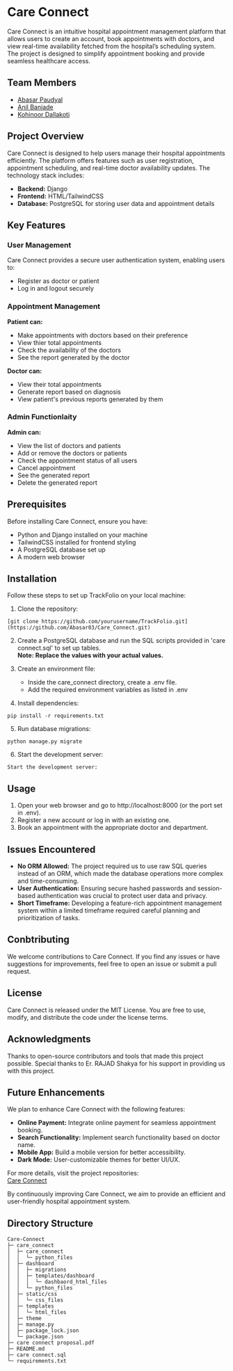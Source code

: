 # Care Connect
Care Connect is an intuitive hospital appointment management platform that allows users to create an account, book appointments with doctors, and view real-time availability fetched from the hospital’s scheduling system. The project is designed to simplify appointment booking and provide seamless healthcare access.

## Team Members
- [Abasar Paudyal](https://github.com/Abasar03)
- [Anil Banjade](https://github.com/Anil-Banjade)
- [Kohinoor Dallakoti](https://github.com/unpredictable-thing)

## Project Overview
Care Connect is designed to help users manage their hospital appointments efficiently. The platform offers features such as user registration, appointment scheduling, and real-time doctor availability updates. The technology stack includes:<br>

- **Backend:** Django
- **Frontend:** HTML/TailwindCSS
- **Database:** PostgreSQL for storing user data and appointment details

## Key Features

### User Management
Care Connect provides a secure user authentication system, enabling users to:
- Register as doctor or patient
- Log in and logout securely
### Appointment Management
**Patient can:**
- Make appointments with doctors based on their preference
- View thier total appointments
- Check the availability of the doctors
- See the report generated by the doctor

**Doctor can:**
- View their total appointments
- Generate report based on diagnosis
- View patient's previous reports generated by them

### Admin Functionlaity
**Admin can:**
- View the list of doctors and patients
- Add or remove the doctors or patients
- Check the appointment status of all users
- Cancel appointment
- See the generated report
- Delete the generated report

## Prerequisites
Before installing Care Connect, ensure you have:

- Python and Django installed on your machine
- TailwindCSS installed for frontend styling
- A PostgreSQL database set up
- A modern web browser

## Installation
Follow these steps to set up TrackFolio on your local machine:
1. Clone the repository:
```
[git clone https://github.com/yourusername/TrackFolio.git](https://github.com/Abasar03/Care_Connect.git)
```
2. Create a PostgreSQL database and run the SQL scripts provided in 'care connect.sql' to set up tables.<br>
**Note: Replace the values with your actual values.**

3. Create an environment file:
    - Inside the care_connect directory, create a .env file.
    - Add the required environment variables as listed in .env

4. Install dependencies:
```
pip install -r requirements.txt
```

5. Run database migrations:
```
python manage.py migrate
```

6. Start the development server:
```
Start the development server:
```

## Usage
1. Open your web browser and go to http://localhost:8000 (or the port set in .env).
2. Register a new account or log in with an existing one.
3. Book an appointment with the appropriate doctor and department.

## Issues Encountered
- **No ORM Allowed:** The project required us to use raw SQL queries instead of an ORM, which made the database operations more complex and time-consuming.
- **User Authentication:** Ensuring secure hashed passwords and session-based authentication was crucial to protect user data and privacy.
- **Short Timeframe:** Developing a feature-rich appointment management system within a limited timeframe required careful planning and prioritization of tasks.
## Conbtributing
We welcome contributions to Care Connect. If you find any issues or have suggestions for improvements, feel free to open an issue or submit a pull request.

## License
Care Connect is released under the MIT License. You are free to use, modify, and distribute the code under the license terms.

## Acknowledgments
Thanks to open-source contributors and tools that made this project possible.
Special thanks to Er. RAJAD Shakya for his support in providing us with this project.

## Future Enhancements
We plan to enhance Care Connect with the following features:

- **Online Payment:** Integrate online payment for seamless appointment booking.
- **Search Functionality:** Implement search functionality based on doctor name.
- **Mobile App:** Build a mobile version for better accessibility.
- **Dark Mode:** User-customizable themes for better UI/UX.

For more details, visit the project repositories:<br>
[Care Connect](https://github.com/Abasar03/Care-Connect/tree/main/care_connect)

By continuously improving Care Connect, we aim to provide an efficient and user-friendly hospital appointment system.
## Directory Structure
```
Care-Connect
├─ care_connect
│  ├─ care_connect
│  │  └─ python_files
│  ├─ dashboard
│  │  ├─ migrations
│  │  ├─ templates/dashboard
│  │  │  └─ dashbaord_html_files
│  │  └─ python_files
│  ├─ static/css
│  │  └─ css_files
│  ├─ templates
│  │  └─ html_files
│  ├─ theme
│  ├─ manage.py
│  ├─ package_lock.json
│  └─ package.json
├─ care connect proposal.pdf
├─ README.md
├─ care connect.sql
└─ requirements.txt
```
 
